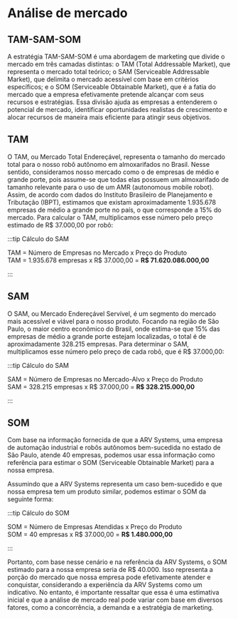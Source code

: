 # Análise de mercado

## TAM-SAM-SOM

A estratégia TAM-SAM-SOM é uma abordagem de marketing que divide o mercado em três camadas distintas: o TAM (Total Addressable Market), que representa o mercado total teórico; o SAM (Serviceable Addressable Market), que delimita o mercado acessível com base em critérios específicos; e o SOM (Serviceable Obtainable Market), que é a fatia do mercado que a empresa efetivamente pretende alcançar com seus recursos e estratégias. Essa divisão ajuda as empresas a entenderem o potencial de mercado, identificar oportunidades realistas de crescimento e alocar recursos de maneira mais eficiente para atingir seus objetivos.

## TAM

O TAM, ou Mercado Total Endereçável, representa o tamanho do mercado total para o nosso robô autônomo em almoxarifados no Brasil. Nesse sentido, consideramos nosso mercado como o de empresas de médio e grande porte, pois assume-se que todas elas possuem um almoxarifado de tamanho relevante para o uso de um AMR (autonomous mobile robot). Assim, de acordo com dados do Instituto Brasileiro de Planejamento e Tributação (IBPT), estimamos que existam aproximadamente 1.935.678 empresas de médio a grande porte no país, o que corresponde a 15% do mercado. Para calcular o TAM, multiplicamos esse número pelo preço estimado de R$ 37.000,00 por robô:

:::tip Cálculo do SAM

TAM = Número de Empresas no Mercado x Preço do Produto<br>
TAM = 1.935.678 empresas x R$ 37.000,00 = **R$ 71.620.086.000,00**

:::

## SAM

O SAM, ou Mercado Endereçável Servível, é um segmento do mercado mais acessível e viável para o nosso produto. Focando na região de São Paulo, o maior centro econômico do Brasil, onde estima-se que 15% das empresas de médio a grande porte estejam localizadas, o total é de aproximadamente 328.215 empresas. Para determinar o SAM, multiplicamos esse número pelo preço de cada robô, que é R$ 37.000,00:

:::tip Cálculo do SAM

SAM = Número de Empresas no Mercado-Alvo x Preço do Produto<br>
SAM = 328.215 empresas x R$ 37.000,00 = **R$ 328.215.000,00**

:::

## SOM

Com base na informação fornecida de que a ARV Systems, uma empresa de automação industrial e robôs autônomos bem-sucedida no estado de São Paulo, atende 40 empresas, podemos usar essa informação como referência para estimar o SOM (Serviceable Obtainable Market) para a nossa empresa.

Assumindo que a ARV Systems representa um caso bem-sucedido e que nossa empresa tem um produto similar, podemos estimar o SOM da seguinte forma:

:::tip Cálculo do SOM 

SOM = Número de Empresas Atendidas x Preço do Produto<br>
SOM = 40 empresas x R$ 37.000,00 = **R$ 1.480.000,00**

:::

Portanto, com base nesse cenário e na referência da ARV Systems, o SOM estimado para a nossa empresa seria de R$ 40.000. Isso representa a porção do mercado que nossa empresa pode efetivamente atender e conquistar, considerando a experiência da ARV Systems como um indicativo. No entanto, é importante ressaltar que essa é uma estimativa inicial e que a análise de mercado real pode variar com base em diversos fatores, como a concorrência, a demanda e a estratégia de marketing.